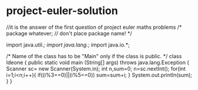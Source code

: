 # project-euler-solution
//it is the answer of the first question of project euler maths problems
/* package whatever; // don't place package name! */

import java.util.*;
import java.lang.*;
import java.io.*;

/* Name of the class has to be "Main" only if the class is public. */
class Ideone
{
	public static void main (String[] args) throws java.lang.Exception
	{
		Scanner sc= new Scanner(System.in);
	int n,sum=0;
	n=sc.nextInt();
	for(int i=1;i<n;i++){
		if((i%3==0)||(i%5==0))
		sum=sum+i;
	}
	System.out.println(sum);
	}
}
